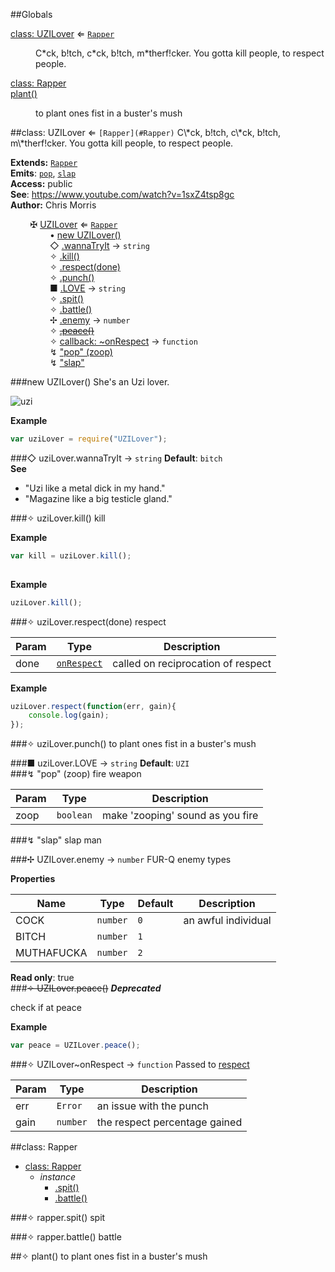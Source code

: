 ##Globals
<dl>
<dt><a href="#UZILover">class: UZILover</a> ⇐ <code><a href="#Rapper">Rapper</a></code></dt>
<dd><p>C*ck, b!tch, c*ck, b!tch, m*therf!cker. You gotta kill people, to respect people.</p>
</dd>
<dt><a href="#Rapper">class: Rapper</a></dt>
<dd></dd>
<dt><a href="#plant">plant()</a></dt>
<dd><p>to plant ones fist in a buster&#39;s mush</p>
</dd>
</dl>
<a name="UZILover"></a>
##class: UZILover ⇐ <code>[Rapper](#Rapper)</code>
C\*ck, b!tch, c\*ck, b!tch, m\*therf!cker. You gotta kill people, to respect people.

**Extends:** <code>[Rapper](#Rapper)</code>  
**Emits**: <code>[pop](#UZILover#event_pop)</code>, <code>[slap](#UZILover#event_slap)</code>  
**Access:** public  
**See**: https://www.youtube.com/watch?v=1sxZ4tsp8gc  
**Author:** Chris Morris  

&nbsp;&nbsp;&nbsp;&nbsp;&nbsp;&nbsp;&nbsp;&nbsp;✠ [UZILover](#UZILover) ⇐ <code>[Rapper](#Rapper)</code>  
&nbsp;&nbsp;&nbsp;&nbsp;&nbsp;&nbsp;&nbsp;&nbsp;&nbsp;&nbsp;&nbsp;&nbsp;&nbsp;&nbsp;&nbsp;&nbsp;• [new UZILover()](#new_UZILover_new)  
&nbsp;&nbsp;&nbsp;&nbsp;&nbsp;&nbsp;&nbsp;&nbsp;&nbsp;&nbsp;&nbsp;&nbsp;&nbsp;&nbsp;&nbsp;&nbsp;◇ [.wannaTryIt](#UZILover#wannaTryIt) → <code>string</code>  
&nbsp;&nbsp;&nbsp;&nbsp;&nbsp;&nbsp;&nbsp;&nbsp;&nbsp;&nbsp;&nbsp;&nbsp;&nbsp;&nbsp;&nbsp;&nbsp;✧ [.kill()](#UZILover#kill)  
&nbsp;&nbsp;&nbsp;&nbsp;&nbsp;&nbsp;&nbsp;&nbsp;&nbsp;&nbsp;&nbsp;&nbsp;&nbsp;&nbsp;&nbsp;&nbsp;✧ [.respect(done)](#UZILover#respect)  
&nbsp;&nbsp;&nbsp;&nbsp;&nbsp;&nbsp;&nbsp;&nbsp;&nbsp;&nbsp;&nbsp;&nbsp;&nbsp;&nbsp;&nbsp;&nbsp;✧ [.punch()](#UZILover#punch)  
&nbsp;&nbsp;&nbsp;&nbsp;&nbsp;&nbsp;&nbsp;&nbsp;&nbsp;&nbsp;&nbsp;&nbsp;&nbsp;&nbsp;&nbsp;&nbsp;■ [.LOVE](#UZILover#LOVE) → <code>string</code>  
&nbsp;&nbsp;&nbsp;&nbsp;&nbsp;&nbsp;&nbsp;&nbsp;&nbsp;&nbsp;&nbsp;&nbsp;&nbsp;&nbsp;&nbsp;&nbsp;✧ [.spit()](#Rapper#spit)  
&nbsp;&nbsp;&nbsp;&nbsp;&nbsp;&nbsp;&nbsp;&nbsp;&nbsp;&nbsp;&nbsp;&nbsp;&nbsp;&nbsp;&nbsp;&nbsp;✧ [.battle()](#Rapper#battle)  
&nbsp;&nbsp;&nbsp;&nbsp;&nbsp;&nbsp;&nbsp;&nbsp;&nbsp;&nbsp;&nbsp;&nbsp;&nbsp;&nbsp;&nbsp;&nbsp;✢ [.enemy](#UZILover.enemy) → <code>number</code>  
&nbsp;&nbsp;&nbsp;&nbsp;&nbsp;&nbsp;&nbsp;&nbsp;&nbsp;&nbsp;&nbsp;&nbsp;&nbsp;&nbsp;&nbsp;&nbsp;✧ ~~[.peace()](#UZILover.peace)~~  
&nbsp;&nbsp;&nbsp;&nbsp;&nbsp;&nbsp;&nbsp;&nbsp;&nbsp;&nbsp;&nbsp;&nbsp;&nbsp;&nbsp;&nbsp;&nbsp;✧ [callback: ~onRespect](#UZILover..onRespect) → <code>function</code>  
&nbsp;&nbsp;&nbsp;&nbsp;&nbsp;&nbsp;&nbsp;&nbsp;&nbsp;&nbsp;&nbsp;&nbsp;&nbsp;&nbsp;&nbsp;&nbsp;↯ ["pop" (zoop)](#UZILover#event_pop)  
&nbsp;&nbsp;&nbsp;&nbsp;&nbsp;&nbsp;&nbsp;&nbsp;&nbsp;&nbsp;&nbsp;&nbsp;&nbsp;&nbsp;&nbsp;&nbsp;↯ ["slap"](#UZILover#event_slap)  

<a name="new_UZILover_new"></a>
###new UZILover()
She's an Uzi lover. 

![uzi](https://sampleface.co.uk/wp-content/uploads/2013/07/fur-q-uzi-lover.png)

**Example**  
```js
var uziLover = require("UZILover");
```
<a name="UZILover#wannaTryIt"></a>
###◇ uziLover.wannaTryIt → <code>string</code>
**Default**: `bitch`  
**See**

- "Uzi like a metal dick in my hand."
- "Magazine like a big testicle gland."

<a name="UZILover#kill"></a>
###✧ uziLover.kill()
kill

**Example**  
```js
var kill = uziLover.kill();
    
```
**Example**  
```js
uziLover.kill();
```
<a name="UZILover#respect"></a>
###✧ uziLover.respect(done)
respect

| Param | Type | Description |
| --- | --- | --- |
| done | <code>[onRespect](#UZILover..onRespect)</code> | called on reciprocation of respect |

**Example**  
```js
uziLover.respect(function(err, gain){
    console.log(gain);
});
```
<a name="UZILover#punch"></a>
###✧ uziLover.punch()
to plant ones fist in a buster's mush

<a name="UZILover#LOVE"></a>
###■ uziLover.LOVE → <code>string</code>
**Default**: `UZI`  
<a name="UZILover#event_pop"></a>
###↯ "pop" (zoop)
fire weapon

| Param | Type | Description |
| --- | --- | --- |
| zoop | <code>boolean</code> | make 'zooping' sound as you fire |

<a name="UZILover#event_slap"></a>
###↯ "slap"
slap man

<a name="UZILover.enemy"></a>
###✢ UZILover.enemy → <code>number</code>
FUR-Q enemy types

**Properties**

| Name | Type | Default | Description |
| --- | --- | --- | --- |
| COCK | <code>number</code> | `0` | an awful individual |
| BITCH | <code>number</code> | `1` |  |
| MUTHAFUCKA | <code>number</code> | `2` |  |

**Read only**: true  
<a name="UZILover.peace"></a>
###~~✧ UZILover.peace()~~
***Deprecated***

check if at peace

**Example**  
```js
var peace = UZILover.peace();
```
<a name="UZILover..onRespect"></a>
###✧ UZILover~onRespect → <code>function</code>
Passed to [respect](#UZILover#respect)

| Param | Type | Description |
| --- | --- | --- |
| err | <code>Error</code> | an issue with the punch |
| gain | <code>number</code> | the respect percentage gained |

<a name="Rapper"></a>
##class: Rapper

* [class: Rapper](#Rapper)
  * _instance_
    * [.spit()](#Rapper#spit)
    * [.battle()](#Rapper#battle)

<a name="Rapper#spit"></a>
###✧ rapper.spit()
spit

<a name="Rapper#battle"></a>
###✧ rapper.battle()
battle

<a name="plant"></a>
##✧ plant()
to plant ones fist in a buster's mush

